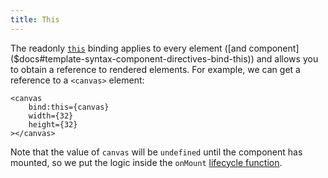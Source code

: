 ```yaml
---
title: This
---
```


The readonly [`this`]($docs#template-syntax-element-directives-bind-this) binding applies to every element ([and component]($docs#template-syntax-component-directives-bind-this)) and allows you to obtain a reference to rendered elements. For example, we can get a reference to a `<canvas>` element:

```svelte
<canvas
	bind:this={canvas}
	width={32}
	height={32}
></canvas>
```

Note that the value of `canvas` will be `undefined` until the component has mounted, so we put the logic inside the `onMount` [lifecycle function](/tutorial/onmount).
